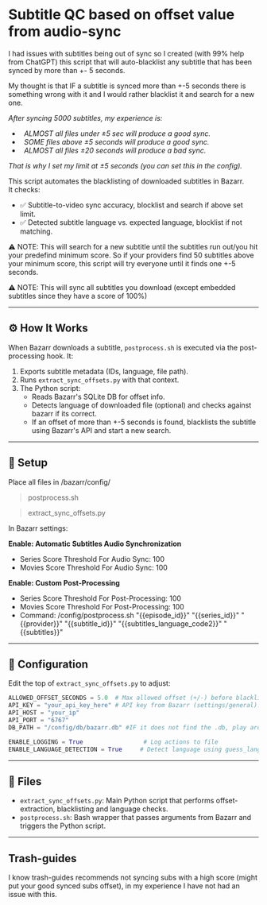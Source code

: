 # Subtitle QC based on offset value from audio-sync

I had issues with subtitles being out of sync so I created (with 99% help from ChatGPT) this script that will auto-blacklist any subtitle that has been synced by more than +- 5 seconds.

My thought is that IF a subtitle is synced more than +-5 seconds there is something wrong with it and I would rather blacklist it and search for a new one.

*After syncing 5000 subtitles, my experience is:*

-   *ALMOST all files under ±5 sec will produce a good sync.*
-   *SOME files above ±5 seconds will produce a good sync.*
-   *ALMOST all files ±20 seconds will produce a bad sync.*

*That is why I set my limit at ±5 seconds (you can set this in the config).*



This script automates the blacklisting of downloaded subtitles in Bazarr.  
It checks:

- ✅ Subtitle-to-video sync accuracy, blocklist and search if above set limit.
- ✅ Detected subtitle language vs. expected language, blocklist if not matching.


⚠️ NOTE: This will search for a new subtitle until the subtitles run out/you hit your predefind minimum score. So if your providers find 50 subtitles above your minimum score, this script will try everyone until it finds one +-5 seconds.

⚠️ NOTE: This will sync all subtitles you download (except embedded subtitles since they have a score of 100%)
 
---

## ⚙️ How It Works

When Bazarr downloads a subtitle, `postprocess.sh` is executed via the post-processing hook. It:

1. Exports subtitle metadata (IDs, language, file path).
2. Runs `extract_sync_offsets.py` with that context.
3. The Python script:
   - Reads Bazarr's SQLite DB for offset info.
   - Detects language of downloaded file (optional) and checks against bazarr if its correct.
   - If an offset of more than +-5 seconds is found, blacklists the subtitle using Bazarr's API and start a new search.

---

## 🔧 Setup

Place all files in /bazarr/config/
>postprocess.sh

>extract_sync_offsets.py

In Bazarr settings:

__Enable: Automatic Subtitles Audio Synchronization__
-  Series Score Threshold For Audio Sync: 100
-  Movies Score Threshold For Audio Sync: 100

__Enable: Custom Post-Processing__
 - Series Score Threshold For Post-Processing: 100
 - Movies Score Threshold For Post-Processing: 100
 - Command: /config/postprocess.sh "{{episode_id}}" "{{series_id}}" "{{provider}}" "{{subtitle_id}}" "{{subtitles_language_code2}}" "{{subtitles}}"

---


## 🔧 Configuration

Edit the top of `extract_sync_offsets.py` to adjust:

```python
ALLOWED_OFFSET_SECONDS = 5.0  # Max allowed offset (+/-) before blacklist occurs.
API_KEY = "your_api_key_here" # API key from Bazarr (settings/general).
API_HOST = "your_ip"
API_PORT = "6767"
DB_PATH = "/config/db/bazarr.db" #IF it does not find the .db, play around with this.

ENABLE_LOGGING = True                 # Log actions to file
ENABLE_LANGUAGE_DETECTION = True     # Detect language using guess_language
```
---

## 📂 Files

- `extract_sync_offsets.py`: Main Python script that performs offset-extraction, blacklisting and language checks.
- `postprocess.sh`: Bash wrapper that passes arguments from Bazarr and triggers the Python script.

---

## Trash-guides

I know trash-guides recommends not syncing subs with a high score (might put your good synced subs offset), in my experience I have not had an issue with this.
